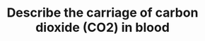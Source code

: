 ---
title: "Describe the carriage of carbon dioxide (CO2) in blood"
entityType: SAQ
exam: PEX
college: CICM
year: 2012
sitting: A
question: 6
passRate: 80
EC_expectedDomains:
- "For a good answer candidates were expected to mention values for CO2 content in blood as well as the various ways it is carried (e.g. dissolved, as bicarbonate, combined with haemoglobin, etc) and a description of these modes."
- "Candidates are reminded to include, and know, what are the appropriate units for any values they mention."
EC_extraCredit:
- "Wherever possible candidates are encouraged to illustrate their answer, in particular if those illustrations are core knowledge."
- "Candidates who did appeared to better synthesize a response."
EC_errorsCommon:
- "Candidates who didn’t, were not penalised if they were still able to provide the required responses."
---